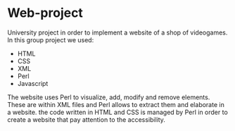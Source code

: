 # Web-project
University project in order to implement a website of a shop of videogames.
In this group project we used:

* HTML
* CSS
* XML
* Perl
* Javascript

The website uses Perl to visualize, add, modify and remove elements.
These are within XML files and Perl allows to extract them and elaborate in a website.
the code written in HTML and CSS is managed by Perl in order to create a website that pay attention to the accessibility.
